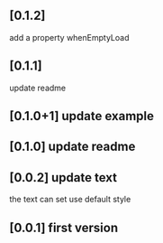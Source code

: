 ## [0.1.2]
add a property whenEmptyLoad

## [0.1.1]
update readme 

## [0.1.0+1] update example

## [0.1.0] update readme


## [0.0.2] update text
the text can set use default style

## [0.0.1] first version